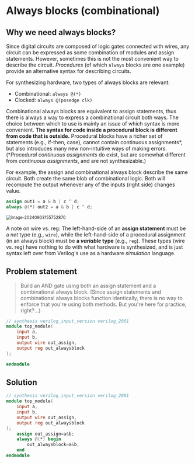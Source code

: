 # Always blocks (combinational)

## Why we need always blocks?

Since digital circuits are composed of logic gates connected with wires, any circuit can be expressed as some combination of modules and assign statements. However, sometimes this is not the most convenient way to describe the circuit. *Procedures* (of which `always` blocks are one example) provide an alternative syntax for describing circuits.

For synthesizing hardware, two types of always blocks are relevant:

- Combinational: `always @(*)`
- Clocked: `always @(posedge clk)`

Combinational always blocks are equivalent to assign statements, thus there is always a way to express a combinational circuit both ways. The choice between which to use is mainly an issue of which syntax is more convenient. **The syntax for code inside a procedural block is different from code that is outside.** Procedural blocks have a richer set of statements (e.g., if-then, case), cannot contain continuous assignments*, but also introduces many new non-intuitive ways of making errors. (**Procedural continuous assignments* do exist, but are somewhat different from *continuous assignments*, and are not synthesizable.)

For example, the assign and combinational always block describe the same circuit. Both create the same blob of combinational logic. Both will recompute the output whenever any of the inputs (right side) changes value. 

```verilog
assign out1 = a & b | c ^ d;
always @(*) out2 = a & b | c ^ d;
```

<img src="../assets/image-20240903155752870.png" alt="image-20240903155752870" style="zoom:80%;display:block;margin: 0 auto;" />

A note on wire vs. reg: The left-hand-side of an **assign statement** must be a *net* type (e.g., `wire`), while the left-hand-side of a procedural assignment (in an always block) must be **a *variable* type** (e.g., `reg`). These types (wire vs. reg) have nothing to do with what hardware is synthesized, and is just syntax left over from Verilog's use as a hardware *simulation* language.

## Problem statement

> Build an AND gate using both an assign statement and a combinational always block. (Since assign statements and combinational always blocks function identically, there is no way to enforce that you're using both methods. But you're here for practice, right?...)

```verilog
// synthesis verilog_input_version verilog_2001
module top_module(
    input a, 
    input b,
    output wire out_assign,
    output reg out_alwaysblock
);

endmodule
```

## Solution

```verilog
// synthesis verilog_input_version verilog_2001
module top_module(
    input a, 
    input b,
    output wire out_assign,
    output reg out_alwaysblock
);
    assign out_assign=a&b;
    always @(*) begin
        out_alwaysblock=a&b;
    end
endmodule
```

